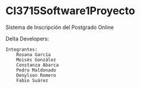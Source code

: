 # CI3715Software1Proyecto

Sistema de Inscripción del Postgrado Online
  
  Delta Developers:
    
    Integrantes:
        Rosana García
        Moisés González
        Constanza Abarca
        Pedro Maldonado
        Denylson Romero
        Fabio Suárez
